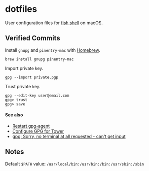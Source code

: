 # dotfiles

User configuration files for [fish shell][fish] on macOS.

[fish]: https://fishshell.com

## Verified Commits

Install `gnupg` and `pinentry-mac` with [Homebrew][homebrew].

```
brew install gnupg pinentry-mac
```

Import private key.

```
gpg --import private.pgp
```

Trust private key.

```
gpg --edit-key user@email.com
gpg> trust
gpg> save
```

[homebrew]: https://brew.sh

#### See also

- [Restart gpg-agent][restart-gpg-agent]
- [Configure GPG for Tower][tower-gpg-key]
- [gpg: Sorry, no terminal at all requested - can't get input][gpg-conf]

[restart-gpg-agent]: https://superuser.com/a/1150399
[tower-gpg-key]: https://www.git-tower.com/help/guides/integration/gpg/mac
[gpg-conf]: https://stackoverflow.com/a/51174117

## Notes

Default `$PATH` value: `/usr/local/bin:/usr/bin:/bin:/usr/sbin:/sbin`